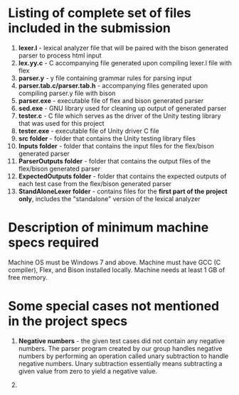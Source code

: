 # Listing of complete set of files included in the submission
1) **lexer.l** - lexical analyzer file that will be paired with the bison generated parser to process html input
2) **lex.yy.c** - C accompanying file generated upon compiling lexer.l file with flex
3) **parser.y** - y file containing grammar rules for parsing input
4) **parser.tab.c/parser.tab.h** - accompanying files generated upon compiling parser.y file with bison
5) **parser.exe** - executable file of flex and bison generated parser
6) **sed.exe** - GNU library used for cleaning up output of generated parser
7) **tester.c** - C file which serves as the driver of the Unity testing library that was used for this project
8) **tester.exe** - executable file of Unity driver C file
9) **src folder** - folder that contains the Unity testing library files
10) **Inputs folder** - folder that contains the input files for the flex/bison generated parser
11) **ParserOutputs folder** - folder that contains the output files of the flex/bison generated parser
12) **ExpectedOutputs folder** - folder that contains the expected outputs of each test case from the flex/bison generated parser
13) **StandAloneLexer folder** - contains files for the **first part of the project only**, includes the "standalone" version of the lexical analyzer

# Description of minimum machine specs required
Machine OS must be Windows 7 and above. Machine must have GCC (C compiler), Flex, and Bison installed locally. Machine needs at least 1 GB 
of free memory. 

# Some special cases not mentioned in the project specs
1) **Negative numbers** - the given test cases did not contain any negative numbers. The parser program created by our group handles negative numbers by performing an operation called unary subtraction to handle negative numbers. Unary subtraction essentially means subtracting a given value from zero to yield a negative value. 

2) 
